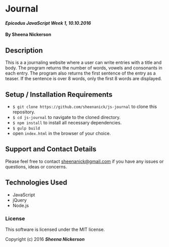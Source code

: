 # Journal

#### _Epicodus JavaScript Week 1, 10.10.2016_

#### By Sheena Nickerson

## Description

This is a a journaling website where a user can write entries with a title and body. The program returns the number of words, vowels and consonants in each entry. The program also returns the first sentence of the entry as a teaser. If the sentence is over 8 words, only the first 8 words are displayed.

## Setup / Installation Requirements

* `$ git clone https://github.com/sheenanick/js-journal` to clone this repository.
* `$ cd js-journal` to navigate to the cloned directory.
* `$ npm install` to install all necessary dependencies.
* `$ gulp build`
* open `index.html` in the browser of your choice.

## Support and Contact Details

Please feel free to contact sheenanick@gmail.com if you have any issues or questions, ideas or concerns.

## Technologies Used

* JavaScript
* jQuery
* Node.js

### License

This software is licensed under the MIT license.

Copyright (c) 2016 **_Sheena Nickerson_**
